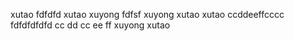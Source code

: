  xutao fdfdfd xutao
xuyong fdfsf xuyong xutao xutao
ccddeeffcccc fdfdfdfdfd
cc dd cc ee  ff xuyong xutao